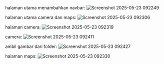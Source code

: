 halaman utama menambahkan navbar:
![Screenshot 2025-05-23 092249](https://github.com/user-attachments/assets/fc6b8f56-a603-4736-a6b2-0b6d6e87bb94)

halaman utama camera dan maps:
![Screenshot 2025-05-23 092306](https://github.com/user-attachments/assets/1cc73419-dc83-4606-a37f-c6cc1c84e329)

halaman camera:
![Screenshot 2025-05-23 092319](https://github.com/user-attachments/assets/cfcda8ee-2693-499f-9a99-1609879ce922)

camera:
![Screenshot 2025-05-23 092411](https://github.com/user-attachments/assets/5b0f905c-dc5e-4850-aa59-29f2df72b50c)

ambil gambar dari folder:
![Screenshot 2025-05-23 092427](https://github.com/user-attachments/assets/b4a0ce19-e3aa-45b5-b518-9d2a8a7c2d77)

halaman maps:
![Screenshot 2025-05-23 092330](https://github.com/user-attachments/assets/4f46bf78-c67b-48e7-8fad-e583455c2257)
